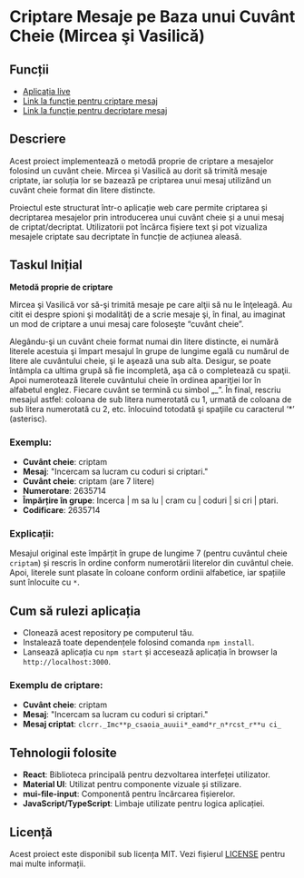 # Criptare Mesaje pe Baza unui Cuvânt Cheie (Mircea şi Vasilică)

## Funcții

- [Aplicația live](https://mircea-vasilica-encryption.vercel.app/)
- [Link la funcție pentru criptare mesaj](src/utils/encrypt.ts)
- [Link la funcție pentru decriptare mesaj](src/utils/decrypt.ts)

## Descriere

Acest proiect implementează o metodă proprie de criptare a mesajelor folosind un cuvânt cheie. Mircea și Vasilică au dorit să trimită mesaje criptate, iar soluția lor se bazează pe criptarea unui mesaj utilizând un cuvânt cheie format din litere distincte.

Proiectul este structurat într-o aplicație web care permite criptarea și decriptarea mesajelor prin introducerea unui cuvânt cheie și a unui mesaj de criptat/decriptat. Utilizatorii pot încărca fișiere text și pot vizualiza mesajele criptate sau decriptate în funcție de acțiunea aleasă.

## Taskul Inițial

**Metodă proprie de criptare**

Mircea şi Vasilică vor să-şi trimită mesaje pe care alţii să nu le înţeleagă. Au citit ei despre spioni şi modalităţi de a scrie mesaje şi, în final, au imaginat un mod de criptare a unui mesaj care foloseşte “cuvânt cheie”.

Alegându-şi un cuvânt cheie format numai din litere distincte, ei numără literele acestuia şi împart mesajul în grupe de lungime egală cu numărul de litere ale cuvântului cheie, şi le aşează una sub alta. Desigur, se poate întâmpla ca ultima grupă să fie incompletă, aşa că o completează cu spaţii. Apoi numerotează literele cuvântului cheie în ordinea apariţiei lor în alfabetul englez. Fiecare cuvânt se termină cu simbol „\_”. În final, rescriu mesajul astfel: coloana de sub litera numerotată cu 1, urmată de coloana de sub litera numerotată cu 2, etc. înlocuind totodată şi spaţiile cu caracterul ‘\*’ (asterisc).

### Exemplu:

- **Cuvânt cheie**: criptam
- **Mesaj**: "Incercam sa lucram cu coduri si criptari."
- **Cuvânt cheie**: criptam (are 7 litere)
- **Numerotare**: 2635714
- **Împărțire în grupe**:
  Incerca | m sa lu | cram cu | coduri | si cri | ptari.
- **Codificare**: 2635714

### Explicații:

Mesajul original este împărțit în grupe de lungime 7 (pentru cuvântul cheie `criptam`) și rescris în ordine conform numerotării literelor din cuvântul cheie. Apoi, literele sunt plasate în coloane conform ordinii alfabetice, iar spațiile sunt înlocuite cu `*`.

## Cum să rulezi aplicația

- Clonează acest repository pe computerul tău.
- Instalează toate dependențele folosind comanda `npm install`.
- Lansează aplicația cu `npm start` și accesează aplicația în browser la `http://localhost:3000`.

### Exemplu de criptare:

- **Cuvânt cheie**: criptam
- **Mesaj**: "Incercam sa lucram cu coduri si criptari."
- **Mesaj criptat**: `clcrr._Imc**p_csaoia_auuii*_eamd*r_n*rcst_r**u ci_`

## Tehnologii folosite

- **React**: Biblioteca principală pentru dezvoltarea interfeței utilizator.
- **Material UI**: Utilizat pentru componente vizuale și stilizare.
- **mui-file-input**: Componentă pentru încărcarea fișierelor.
- **JavaScript/TypeScript**: Limbaje utilizate pentru logica aplicației.

## Licență

Acest proiect este disponibil sub licența MIT. Vezi fișierul [LICENSE](LICENSE) pentru mai multe informații.
